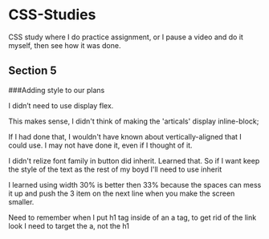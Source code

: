 # CSS-Studies
CSS study where I do practice assignment, or I pause a video and do it myself, then see how it was done.

## Section 5
###Adding style to our plans
<p>I didn’t need to use display flex.</p>
<p>This makes sense, I didn't think of making the 'articals' display inline-block;</p>
<p>If I had done that, I wouldn't have known about vertically-aligned that I could use. I may not have done it, even if I thought of it.</p>
<p>I didn't relize font family in button did inherit. Learned that. So if I want keep the style of the text as the rest of my boyd I'll need to use inherit</p>
<p>I learned using width 30% is better then 33% because the spaces can mess it up and push the 3 item on the next line when you make the screen smaller.</p>
<p>Need to remember when I put h1 tag inside of an a tag, to get rid of the link look I need to target the a, not the h1</p>
<p></p>